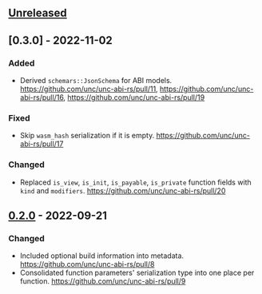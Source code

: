 ## [Unreleased]

## [0.3.0] - 2022-11-02

### Added
- Derived `schemars::JsonSchema` for ABI models. https://github.com/unc/unc-abi-rs/pull/11, https://github.com/unc/unc-abi-rs/pull/16, https://github.com/unc/unc-abi-rs/pull/19

### Fixed
- Skip `wasm_hash` serialization if it is empty. https://github.com/unc/unc-abi-rs/pull/17

### Changed
- Replaced `is_view`, `is_init`, `is_payable`, `is_private` function fields with `kind` and `modifiers`. https://github.com/unc/unc-abi-rs/pull/20

## [0.2.0] - 2022-09-21

### Changed
- Included optional build information into metadata. https://github.com/unc/unc-abi-rs/pull/8
- Consolidated function parameters' serialization type into one place per function. https://github.com/unc/unc-abi-rs/pull/9

[unreleased]: https://github.com/unc/unc-abi-rs/compare/v0.2.0...HEAD
[0.2.0]: https://github.com/unc/unc-abi-rs/compare/v0.1.0-pre.0...v0.2.0
[0.1.0-pre.0]: https://github.com/unc/unc-abi-rs/releases/tag/v0.1.0-pre.0
